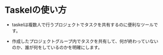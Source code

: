 # Taskelの使い方

- taskelは複数人で行うプロジェクトでタスクを共有するのに便利なツールです。

- 作成したプロジェクトグループ内でタスクを共有して、何が終わっていないのか、誰が何をしているのかを明確にします。